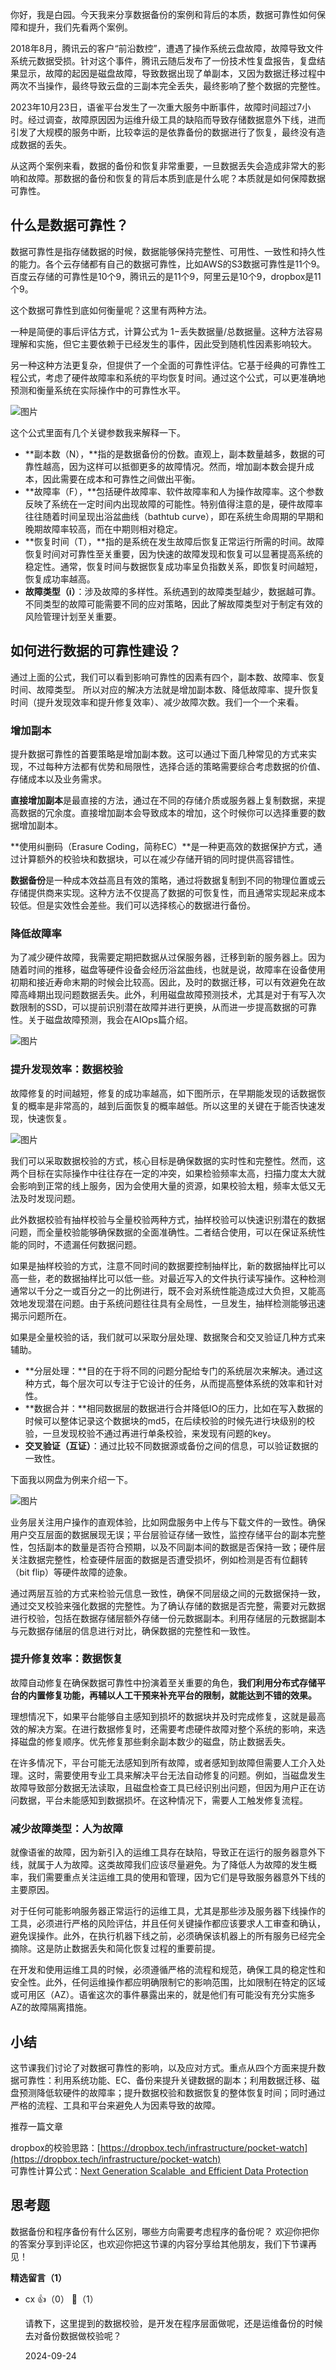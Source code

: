 你好，我是白园。今天我来分享数据备份的案例和背后的本质，数据可靠性如何保障和提升，我们先看两个案例。

2018年8月，腾讯云的客户“前沿数控”，遭遇了操作系统云盘故障，故障导致文件系统元数据受损。针对这个事件，腾讯云随后发布了一份技术性复盘报告，复盘结果显示，故障的起因是磁盘故障，导致数据出现了单副本，又因为数据迁移过程中两次不当操作，最终导致云盘的三副本完全丢失，最终影响了整个数据的完整性。

2023年10月23日，语雀平台发生了一次重大服务中断事件，故障时间超过7小时。经过调查，故障原因因为运维升级工具的缺陷而导致存储数据意外下线，进而引发了大规模的服务中断，比较幸运的是依靠备份的数据进行了恢复，最终没有造成数据的丢失。

从这两个案例来看，数据的备份和恢复非常重要，一旦数据丢失会造成非常大的影响和故障。那数据的备份和恢复的背后本质到底是什么呢？本质就是如何保障数据可靠性。

## 什么是数据可靠性？

数据可靠性是指存储数据的时候，数据能够保持完整性、可用性、一致性和持久性的能力。各个云存储都有自己的数据可靠性，比如AWS的S3数据可靠性是11个9。百度云存储的可靠性是10个9，腾讯云的是11个9，阿里云是10个9，dropbox是11个9。

这个数据可靠性到底如何衡量呢？这里有两种方法。

一种是简便的事后评估方式，计算公式为 1−丢失数据量/总数据量。这种方法容易理解和实施，但它主要依赖于已经发生的事件，因此受到随机性因素影响较大。

另一种这种方法更复杂，但提供了一个全面的可靠性评估。它基于经典的可靠性工程公式，考虑了硬件故障率和系统的平均恢复时间。通过这个公式，可以更准确地预测和衡量系统在实际操作中的可靠性水平。

![图片](https://static001.geekbang.org/resource/image/a0/yy/a00b4be4b3d8cecfcde24a246a8715yy.png?wh=1748x636)

这个公式里面有几个关键参数我来解释一下。

- **副本数（N），**指的是数据备份的份数。直观上，副本数量越多，数据的可靠性越高，因为这样可以抵御更多的故障情况。然而，增加副本数会提升成本，因此需要在成本和可靠性之间做出平衡。
- **故障率（F），**包括硬件故障率、软件故障率和人为操作故障率。这个参数反映了系统在一定时间内出现故障的可能性。特别值得注意的是，硬件故障率往往随着时间呈现出浴盆曲线（bathtub curve），即在系统生命周期的早期和晚期故障率较高，而在中期则相对稳定。
- **恢复时间（T），**指的是系统在发生故障后恢复正常运行所需的时间。故障恢复时间对可靠性至关重要，因为快速的故障发现和恢复可以显著提高系统的稳定性。通常，恢复时间与数据恢复成功率呈负指数关系，即恢复时间越短，恢复成功率越高。
- **故障类型（i）**：涉及故障的多样性。系统遇到的故障类型越少，数据越可靠。不同类型的故障可能需要不同的应对策略，因此了解故障类型对于制定有效的风险管理计划至关重要。

## 如何进行数据的可靠性建设？

通过上面的公式，我们可以看到影响可靠性的因素有四个，副本数、故障率、恢复时间、故障类型。 所以对应的解决方法就是增加副本数、降低故障率、提升恢复时间（提升发现效率和提升修复效率）、减少故障次数。我们一个一个来看。

### 增加副本

提升数据可靠性的首要策略是增加副本数。这可以通过下面几种常见的方式来实现，不过每种方法都有优势和局限性，选择合适的策略需要综合考虑数据的价值、存储成本以及业务需求。

**直接增加副本**是最直接的方法，通过在不同的存储介质或服务器上复制数据，来提高数据的冗余度。直接增加副本会导致成本的增加，这个时候你可以选择重要的数据增加副本。

**使用纠删码（Erasure Coding，简称EC）**是一种更高效的数据保护方式，通过计算额外的校验块和数据块，可以在减少存储开销的同时提供高容错性。

**数据备份**是一种成本效益高且有效的策略，通过将数据复制到不同的物理位置或云存储提供商来实现。这种方法不仅提高了数据的可恢复性，而且通常实现起来成本较低。但是实效性会差些。我们可以选择核心的数据进行备份。

### 降低故障率

为了减少硬件故障，我需要定期把数据从过保服务器，迁移到新的服务器上。因为随着时间的推移，磁盘等硬件设备会经历浴盆曲线，也就是说，故障率在设备使用初期和接近寿命末期的时候会比较高。因此，及时的数据迁移，可以有效避免在故障高峰期出现问题数据丢失。此外，利用磁盘故障预测技术，尤其是对于有写入次数限制的SSD，可以提前识别潜在故障并进行更换，从而进一步提高数据的可靠性。关于磁盘故障预测，我会在AIOps篇介绍。

![图片](https://static001.geekbang.org/resource/image/b2/12/b27c2f8ff690e77a43c71ed9ddce0b12.png?wh=591x481)

### 提升发现效率：数据校验

故障修复的时间越短，修复的成功率越高，如下图所示，在早期能发现的话数据恢复的概率是非常高的，越到后面恢复的概率越低。所以这里的关键在于能否快速发现，快速恢复。

![图片](https://static001.geekbang.org/resource/image/ea/ea/ea31792fd1b0f8b387c237051f83ccea.png?wh=1748x934)

我们可以采取数据校验的方式，核心目标是确保数据的实时性和完整性。然而，这两个目标在实际操作中往往存在一定的冲突，如果检验频率太高，扫描力度太大就会影响到正常的线上服务，因为会使用大量的资源，如果校验太粗，频率太低又无法及时发现问题。

此外数据校验有抽样校验与全量校验两种方式，抽样校验可以快速识别潜在的数据问题，而全量校验能够确保数据的全面准确性。二者结合使用，可以在保证系统性能的同时，不遗漏任何数据问题。

如果是抽样校验的方式，注意不同时间的数据要控制抽样比，新的数据抽样比可以高一些，老的数据抽样比可以低一些。对最近写入的文件执行读写操作。这种检测通常以千分之一或百分之一的比例进行，既不会对系统性能造成过大负担，又能高效地发现潜在问题。由于系统问题往往具有全局性，一旦发生，抽样检测能够迅速揭示问题所在。

如果是全量校验的话，我们就可以采取分层处理、数据聚合和交叉验证几种方式来辅助。

- **分层处理：**目的在于将不同的问题分配给专门的系统层次来解决。通过这种方式，每个层次可以专注于它设计的任务，从而提高整体系统的效率和针对性。
- **数据合并：**相同数据层的数据进行合并降低IO的压力，比如在写入数据的时候可以整体记录这个数据块的md5，在后续校验的时候先进行块级别的校验，一旦发现校验不通过再进行单条校验，来发现有问题的key。
- **交叉验证（互证）**：通过比较不同数据源或备份之间的信息，可以验证数据的一致性。

下面我以网盘为例来介绍一下。

![图片](https://static001.geekbang.org/resource/image/d4/71/d4ef47eb7e85634e2632b230619a6671.png?wh=1920x1133)

业务层关注用户操作的直观体验，比如网盘服务中上传与下载文件的一致性。确保用户交互层面的数据展现无误；平台层验证存储一致性，监控存储平台的副本完整性，包括副本的数量是否符合预期，以及不同副本间的数据是否保持一致；硬件层关注数据完整性，检查硬件层面的数据是否遭受损坏，例如检测是否有位翻转（bit flip）等硬件故障的迹象。

通过两层互验的方式来检验元信息一致性，确保不同层级之间的元数据保持一致，通过交叉校验来强化数据的完整性。为了确认存储的数据是否完整，需要对元数据进行校验，包括在数据存储层额外存储一份元数据副本。利用存储层的元数据副本与元数据存储层的信息进行对比，确保数据的完整性和一致性。

### 提升修复效率：数据恢复

故障自动修复在确保数据可靠性中扮演着至关重要的角色，**我们利用分布式存储平台的内置修复功能，再辅以人工干预来补充平台的限制，就能达到不错的效果。**

理想情况下，如果平台能够自主感知到损坏的数据块并及时完成修复，这就是最高效的解决方案。在进行数据修复时，还需要考虑硬件故障对整个系统的影响，来选择磁盘的修复顺序。优先修复那些剩余副本数少的磁盘，防止数据丢失。

在许多情况下，平台可能无法感知到所有故障，或者感知到故障但需要人工介入处理。这时，需要使用专业工具来解决平台无法自动修复的问题。例如，当磁盘发生故障导致部分数据无法读取，且磁盘检查工具已经识别出问题，但因为用户正在访问数据，平台未能感知到数据损坏。在这种情况下，需要人工触发修复流程。

### 减少故障类型：人为故障

就像语雀的故障，因为新引入的运维工具存在缺陷，导致正在运行的服务器意外下线，就属于人为故障。这类故障我们应该尽量避免。为了降低人为故障的发生概率，我们需要重点关注运维工具的使用和管理，因为它们是导致服务器意外下线的主要原因。

对于任何可能影响服务器正常运行的运维工具，尤其是那些涉及服务器下线操作的工具，必须进行严格的风险评估，并且任何关键操作都应该要求人工审查和确认，避免误操作。此外，在执行机器下线之前，必须确保该机器上的所有服务已经完全摘除。这是防止数据丢失和简化恢复过程的重要前提。

在开发和使用运维工具的时候，必须遵循严格的流程和规范，确保工具的稳定性和安全性。此外，任何运维操作都应明确限制它的影响范围，比如限制在特定的区域或可用区（AZ）。语雀这次的事件暴露出来的，就是他们有可能没有充分实施多AZ的故障隔离措施。

## 小结

这节课我们讨论了对数据可靠性的影响，以及应对方式。重点从四个方面来提升数据可靠性：利用系统功能、EC、备份来提升关键数据的副本；利用数据迁移、磁盘预测降低软硬件的故障率；提升数据校验和数据恢复的整体恢复时间；同时通过严格的流程、工具和平台来避免人为因素导致的故障。

推荐一篇文章

dropbox的校验思路：[https://dropbox.tech/infrastructure/pocket-watch](https://dropbox.tech/infrastructure/pocket-watch)  
可靠性计算公式：[Next Generation Scalable  and Efficient Data Protection](https://www.researchgate.net/publication/259235933_Next_Generation_Scalable_and_Efficient_Data_Protection)

## 思考题

数据备份和程序备份有什么区别，哪些方向需要考虑程序的备份呢？ 欢迎你把你的答案分享到评论区，也欢迎你把这节课的内容分享给其他朋友，我们下节课再见！
<div><strong>精选留言（1）</strong></div><ul>
<li><span>cx</span> 👍（0） 💬（1）<p>请教下，这里提到的数据校验，是开发在程序层面做呢，还是运维备份的时候去对备份数据做校验呢？</p>2024-09-24</li><br/>
</ul>